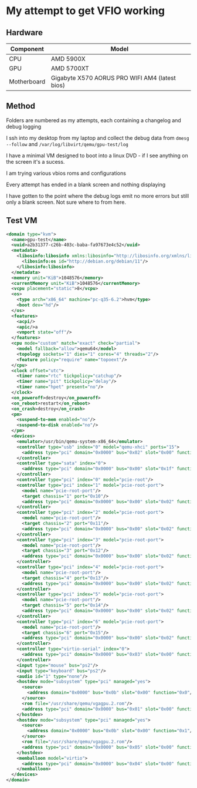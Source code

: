 # My attempt to get VFIO working


## Hardware

|Component|Model|
|-|-|
|CPU|AMD 5900X|
|GPU|AMD 5700XT|
|Motherboard|Gigabyte X570 AORUS PRO WIFI AM4 (latest bios)|

## Method

Folders are numbered as my attempts, each containing a changelog and debug logging

I ssh into my desktop from my laptop and collect the debug data from `dmesg --follow` and `/var/log/libvirt/qemu/gpu-test/log`

I have a minimal VM designed to boot into a linux DVD - if I see anything on the screen it's a sucess.

I am trying various vbios roms and configurations

Every attempt has ended in a blank screen and nothing displaying

I have gotten to the point where the debug logs emit no more errors but still only a blank screen. Not sure where to from here.

## Test VM

```xml
<domain type="kvm">
  <name>gpu-test</name>
  <uuid>a2b31377-c26b-403c-baba-fa97673e4c52</uuid>
  <metadata>
    <libosinfo:libosinfo xmlns:libosinfo="http://libosinfo.org/xmlns/libvirt/domain/1.0">
      <libosinfo:os id="http://debian.org/debian/11"/>
    </libosinfo:libosinfo>
  </metadata>
  <memory unit="KiB">1048576</memory>
  <currentMemory unit="KiB">1048576</currentMemory>
  <vcpu placement="static">8</vcpu>
  <os>
    <type arch="x86_64" machine="pc-q35-6.2">hvm</type>
    <boot dev="hd"/>
  </os>
  <features>
    <acpi/>
    <apic/>a
    <vmport state="off"/>
  </features>
  <cpu mode="custom" match="exact" check="partial">
    <model fallback="allow">qemu64</model>
    <topology sockets="1" dies="1" cores="4" threads="2"/>
    <feature policy="require" name="topoext"/>
  </cpu>
  <clock offset="utc">
    <timer name="rtc" tickpolicy="catchup"/>
    <timer name="pit" tickpolicy="delay"/>
    <timer name="hpet" present="no"/>
  </clock>
  <on_poweroff>destroy</on_poweroff>
  <on_reboot>restart</on_reboot>
  <on_crash>destroy</on_crash>
  <pm>
    <suspend-to-mem enabled="no"/>
    <suspend-to-disk enabled="no"/>
  </pm>
  <devices>
    <emulator>/usr/bin/qemu-system-x86_64</emulator>
    <controller type="usb" index="0" model="qemu-xhci" ports="15">
      <address type="pci" domain="0x0000" bus="0x02" slot="0x00" function="0x0"/>
    </controller>
    <controller type="sata" index="0">
      <address type="pci" domain="0x0000" bus="0x00" slot="0x1f" function="0x2"/>
    </controller>
    <controller type="pci" index="0" model="pcie-root"/>
    <controller type="pci" index="1" model="pcie-root-port">
      <model name="pcie-root-port"/>
      <target chassis="1" port="0x10"/>
      <address type="pci" domain="0x0000" bus="0x00" slot="0x02" function="0x0" multifunction="on"/>
    </controller>
    <controller type="pci" index="2" model="pcie-root-port">
      <model name="pcie-root-port"/>
      <target chassis="2" port="0x11"/>
      <address type="pci" domain="0x0000" bus="0x00" slot="0x02" function="0x1"/>
    </controller>
    <controller type="pci" index="3" model="pcie-root-port">
      <model name="pcie-root-port"/>
      <target chassis="3" port="0x12"/>
      <address type="pci" domain="0x0000" bus="0x00" slot="0x02" function="0x2"/>
    </controller>
    <controller type="pci" index="4" model="pcie-root-port">
      <model name="pcie-root-port"/>
      <target chassis="4" port="0x13"/>
      <address type="pci" domain="0x0000" bus="0x00" slot="0x02" function="0x3"/>
    </controller>
    <controller type="pci" index="5" model="pcie-root-port">
      <model name="pcie-root-port"/>
      <target chassis="5" port="0x14"/>
      <address type="pci" domain="0x0000" bus="0x00" slot="0x02" function="0x4"/>
    </controller>
    <controller type="pci" index="6" model="pcie-root-port">
      <model name="pcie-root-port"/>
      <target chassis="6" port="0x15"/>
      <address type="pci" domain="0x0000" bus="0x00" slot="0x02" function="0x5"/>
    </controller>
    <controller type="virtio-serial" index="0">
      <address type="pci" domain="0x0000" bus="0x03" slot="0x00" function="0x0"/>
    </controller>
    <input type="mouse" bus="ps2"/>
    <input type="keyboard" bus="ps2"/>
    <audio id="1" type="none"/>
    <hostdev mode="subsystem" type="pci" managed="yes">
      <source>
        <address domain="0x0000" bus="0x0b" slot="0x00" function="0x0"/>
      </source>
      <rom file="/usr/share/qemu/vgagpu.2.rom"/>
      <address type="pci" domain="0x0000" bus="0x01" slot="0x00" function="0x0"/>
    </hostdev>
    <hostdev mode="subsystem" type="pci" managed="yes">
      <source>
        <address domain="0x0000" bus="0x0b" slot="0x00" function="0x1"/>
      </source>
      <rom file="/usr/share/qemu/vgagpu.2.rom"/>
      <address type="pci" domain="0x0000" bus="0x05" slot="0x00" function="0x0"/>
    </hostdev>
    <memballoon model="virtio">
      <address type="pci" domain="0x0000" bus="0x04" slot="0x00" function="0x0"/>
    </memballoon>
  </devices>
</domain>
```